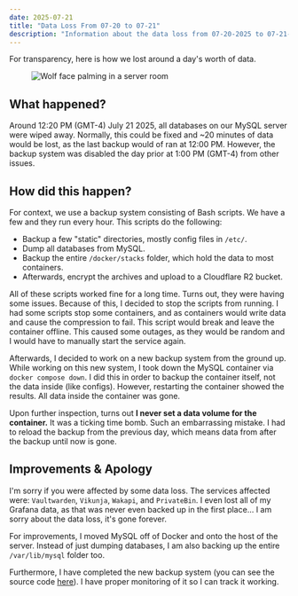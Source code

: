 ```yaml
---
date: 2025-07-21
title: "Data Loss From 07-20 to 07-21"
description: "Information about the data loss from 07-20-2025 to 07-21-2025"
---
```

For transparency, here is how we lost around a day's worth of data.
<!-- more -->

<figure markdown="span">
  <img alt="Wolf face palming in a server room" src="{{ config.site_url }}assets/images/blog/20/facepalm.png">
</figure>

## What happened?
Around 12:20 PM (GMT-4) July 21 2025, all databases on our MySQL server were wiped away. Normally, this could be fixed and ~20 minutes of data would be lost, as the last backup would of ran at 12:00 PM. However, the backup system was disabled the day prior at 1:00 PM (GMT-4) from other issues.

## How did this happen?
For context, we use a backup system consisting of Bash scripts. We have a few and they run every hour. This scripts do the following:

* Backup a few "static" directories, mostly config files in `/etc/`.
* Dump all databases from MySQL.
* Backup the entire `/docker/stacks` folder, which hold the data to most containers.
* Afterwards, encrypt the archives and upload to a Cloudflare R2 bucket.

All of these scripts worked fine for a long time. Turns out, they were having some issues. Because of this, I decided to stop the scripts from running. I had some scripts stop some containers, and as containers would write data and cause the compression to fail. This script would break and leave the container offline. This caused some outages, as they would be random and I would have to manually start the service again.

Afterwards, I decided to work on a new backup system from the ground up. While working on this new system, I took down the MySQL container via `docker compose down`. I did this in order to backup the container itself, not the data inside (like configs). However, restarting the container showed the results. All data inside the container was gone.

Upon further inspection, turns out **I never set a data volume for the container.** It was a ticking time bomb. Such an embarrassing mistake. I had to reload the backup from the previous day, which means data from after the backup until now is gone.

## Improvements & Apology
I'm sorry if you were affected by some data loss. The services affected were: `Vaultwarden`, `Vikunja`, `Wakapi`, and `PrivateBin`. I even lost all of my Grafana data, as that was never even backed up in the first place... I am sorry about the data loss, it's gone forever.

For improvements, I moved MySQL off of Docker and onto the host of the server. Instead of just dumping databases, I am also backing up the entire `/var/lib/mysql` folder too.

Furthermore, I have completed the new backup system (you can see the source code [here](https://github.com/caninetools/backup)). I have proper monitoring of it so I can track it working.